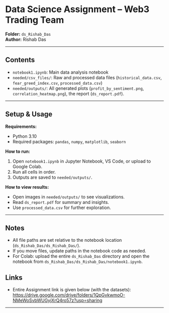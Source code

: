 # Data Science Assignment – Web3 Trading Team

**Folder:** `ds_Rishab_Das`  
**Author:** Rishab Das

---

## Contents

- `notebook1.ipynb`: Main data analysis notebook
- `needed/csv_files/`: Raw and processed data files (`historical_data.csv`, `fear_greed_index.csv`, `processed_data.csv`)
- `needed/outputs/`: All generated plots (`profit_by_sentiment.png`, `correlation_heatmap.png`), the report (`ds_report.pdf`).

---

## Setup & Usage

**Requirements:**
- Python 3.10
- Required packages: `pandas`, `numpy`, `matplotlib`, `seaborn`

**How to run:**
1. Open `notebook1.ipynb` in Jupyter Notebook, VS Code, or upload to Google Colab.
2. Run all cells in order.
3. Outputs are saved to `needed/outputs/`.

**How to view results:**
- Open images in `needed/outputs/` to see visualizations.
- Read `ds_report.pdf` for summary and insights.
- Use `processed_data.csv` for further exploration.

---

## Notes

- All file paths are set relative to the notebook location (`ds_Rishab_Das/ds_Rishab_Das/`).
- If you move files, update paths in the notebook code as needed.
- For Colab: upload the entire `ds_Rishab_Das` directory and open the notebook from `ds_Rishab_Das/ds_Rishab_Das/notebook1.ipynb`.


## Links
- Entire Assignment link is given below (with the datasets):
https://drive.google.com/drive/folders/1QpGvkwmoO-NMeWoSvbWUGyjXrQ4ro57z?usp=sharing

---


